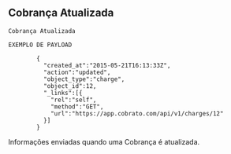 ## Cobrança Atualizada

```shell
Cobrança Atualizada

EXEMPLO DE PAYLOAD

        {
          "created_at":"2015-05-21T16:13:33Z",
          "action":"updated",
          "object_type":"charge",
          "object_id":12,
          "_links":[{
            "rel":"self",
            "method":"GET",
            "url":"https://app.cobrato.com/api/v1/charges/12"
          }]
        }

```
<aside class="notice">
Informações enviadas quando uma Cobrança é atualizada.
</aside>
